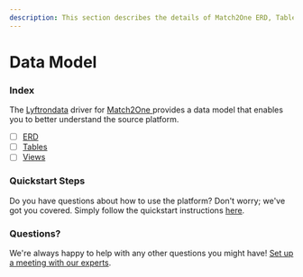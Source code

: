 ```yaml
---
description: This section describes the details of Match2One ERD, Tables, and Views.
---
```


# Data Model

### Index

The  [Lyftrondata](https://www.lyftrondata.com/) driver for [Match2One](https://www.lyftrondata.com/integration/match2one/)[ ](https://www.lyftrondata.com/integration/match2one/)provides a data model that enables you to better understand the source platform.

* [ ] [ERD](../../../marketing-analytics/match2one/data-model/erd.md)
* [ ] [Tables](../../../marketing-analytics/match2one/data-model/tables.md)
* [ ] [Views](../../../marketing-analytics/match2one/data-model/views.md)

### Quickstart Steps

Do you have questions about how to use the platform? Don't worry; we've got you covered. Simply follow the quickstart instructions [here](../../../../quickstart-steps.md).

### Questions? <a href="#questions" id="questions"></a>

We're always happy to help with any other questions you might have! [Set up a meeting with our experts](https://www.lyftrondata.com/book-a-meeting/).


